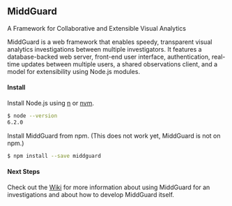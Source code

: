 ## MiddGuard

A Framework for Collaborative and Extensible Visual Analytics

MiddGuard is a web framework that enables speedy, transparent visual analytics
investigations between multiple investigators. It features a database-backed web
server, front-end user interface, authentication, real-time updates between
multiple users, a shared observations client, and a model for extensibility
using Node.js modules.

#### Install

Install Node.js using [n](https://github.com/tj/n) or
[nvm](https://github.com/creationix/nvm).

```sh
$ node --version
6.2.0
```

Install MiddGuard from npm. (This does not work yet, MiddGuard is not on npm.)

```sh
$ npm install --save middguard
```

#### Next Steps

Check out the [Wiki](https://github.com/ProfBlack/middguard/wiki) for more information
about using MiddGuard for an investigations and about how to develop MiddGuard itself.


[1]: http://nodejs.org/       "Node.js"
[2]: http://bower.io/         "bower"
[3]: http://nodemon.io/       "nodemon"
